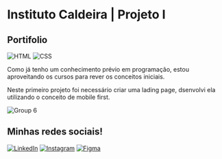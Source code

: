 # Instituto Caldeira | Projeto I
## Portifolio
![HTML](https://img.shields.io/badge/HTML-239120?style=for-the-badge&logo=html5&logoColor=white)
![CSS](https://img.shields.io/badge/CSS-239120?&style=for-the-badge&logo=css3&logoColor=white)

Como já tenho um conhecimento prévio em programação, estou aproveitando os cursos para rever os conceitos iniciais. 

Neste primeiro projeto foi necessário criar uma lading page, dsenvolvi ela utilizando o conceito de mobile first.

![Group 6](https://github.com/colaresAmanda/IC-I-portifolio/assets/83729891/36a31800-ae6f-423b-a9cb-7e99d81932d2)

## Minhas redes sociais!
<a href="https://www.linkedin.com/in/amanda-colares-88298821a/">![LinkedIn](https://img.shields.io/badge/linkedin-%230077B5.svg?style=for-the-badge&logo=linkedin&logoColor=white)</a>
<a href="https://www.instagram.com/colaresamanda_/" target="_blank">![Instagram](https://img.shields.io/badge/colaresAmanda_-%23E4405F.svg?style=for-the-badge&logo=Instagram&logoColor=white)</a>
<a href="https://www.figma.com/@colaresAmanda">![Figma](https://img.shields.io/badge/colaresAmanda-F24E1E?style=for-the-badge&logo=figma&logoColor=white)</a>

